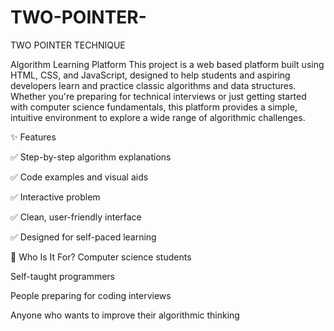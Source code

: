 # TWO-POINTER-
TWO POINTER TECHNIQUE 

Algorithm Learning Platform
This project is a web based platform built using HTML, CSS, and JavaScript, designed to help students and aspiring developers learn and practice classic algorithms and data structures. Whether you're preparing for technical interviews or just getting started with computer science fundamentals, this platform provides a simple, intuitive environment to explore a wide range of algorithmic challenges.

✨ Features

✅ Step-by-step algorithm explanations

✅ Code examples and visual aids

✅ Interactive problem 

✅ Clean, user-friendly interface

✅ Designed for self-paced learning

🎯 Who Is It For?
Computer science students

Self-taught programmers

People preparing for coding interviews

Anyone who wants to improve their algorithmic thinking
